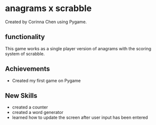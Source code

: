 # anagrams x scrabble

Created by Corinna Chen using Pygame.

## functionality 
This game works as a single player version of anagrams with the scoring system of scrabble. 

## Achievements
  - Created my first game on Pygame

## New Skills
  - created a counter
  - created a word generator 
  - learned how to update the screen after user input has been entered
